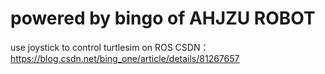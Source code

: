 # powered by bingo of AHJZU ROBOT #
use joystick to control turtlesim on ROS
CSDN：https://blog.csdn.net/bing_one/article/details/81267657
